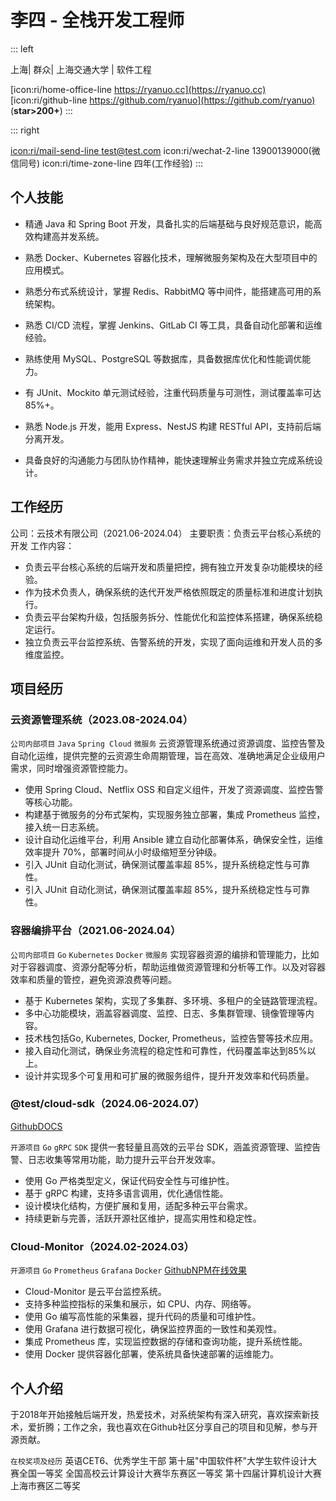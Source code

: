 <img src="https://img.meituan.net/video/a1f54e68b36f706fad00665dda9eeade40300.jpg" id="id-photo" data-id-photo alt="" srcset="">

# 李四 - 全栈开发工程师

::: left

上海| 群众| 上海交通大学 | 软件工程

[icon:ri/home-office-line https://ryanuo.cc](https://ryanuo.cc)
[icon:ri/github-line https://github.com/ryanuo](https://github.com/ryanuo) (**star>200+**)
:::

::: right

[icon:ri/mail-send-line test@test.com](mailto:test@test.com)
icon:ri/wechat-2-line 13900139000(微信同号)
icon:ri/time-zone-line 四年(工作经验)
:::

## 个人技能

- 精通 Java 和 Spring Boot 开发，具备扎实的后端基础与良好规范意识，能高效构建高并发系统。

- 熟悉 Docker、Kubernetes 容器化技术，理解微服务架构及在大型项目中的应用模式。

- 熟悉分布式系统设计，掌握 Redis、RabbitMQ 等中间件，能搭建高可用的系统架构。

- 熟悉 CI/CD 流程，掌握 Jenkins、GitLab CI 等工具，具备自动化部署和运维经验。

- 熟练使用 MySQL、PostgreSQL 等数据库，具备数据库优化和性能调优能力。

- 有 JUnit、Mockito 单元测试经验，注重代码质量与可测性，测试覆盖率可达 85%+。

- 熟悉 Node.js 开发，能用 Express、NestJS 构建 RESTful API，支持前后端分离开发。

- 具备良好的沟通能力与团队协作精神，能快速理解业务需求并独立完成系统设计。

## 工作经历

公司：云技术有限公司（2021.06-2024.04）
主要职责：负责云平台核心系统的开发
工作内容：

- 负责云平台核心系统的后端开发和质量把控，拥有独立开发复杂功能模块的经验。
- 作为技术负责人，确保系统的迭代开发严格依照既定的质量标准和进度计划执行。
- 负责云平台架构升级，包括服务拆分、性能优化和监控体系搭建，确保系统稳定运行。
- 独立负责云平台监控系统、告警系统的开发，实现了面向运维和开发人员的多维度监控。

## 项目经历

### 云资源管理系统（2023.08-2024.04）

`公司内部项目` `Java` `Spring Cloud` `微服务`
云资源管理系统通过资源调度、监控告警及自动化运维，提供完整的云资源生命周期管理，旨在高效、准确地满足企业级用户需求，同时增强资源管控能力。

- 使用 Spring Cloud、Netflix OSS 和自定义组件，开发了资源调度、监控告警等核心功能。
- 构建基于微服务的分布式架构，实现服务独立部署，集成 Prometheus 监控，接入统一日志系统。
- 设计自动化运维平台，利用 Ansible 建立自动化部署体系，确保安全性，运维效率提升 70%，部署时间从小时级缩短至分钟级。
- 引入 JUnit 自动化测试，确保测试覆盖率超 85%，提升系统稳定性与可靠性。
- 引入 JUnit 自动化测试，确保测试覆盖率超 85%，提升系统稳定性与可靠性。

### 容器编排平台（2021.06-2024.04）

`公司内部项目` `Go` `Kubernetes` `Docker` `微服务`
实现容器资源的编排和管理能力，比如对于容器调度、资源分配等分析，帮助运维做资源管理和分析等工作。以及对容器效率和质量的管控，避免资源浪费等问题。

- 基于 Kubernetes 架构，实现了多集群、多环境、多租户的全链路管理流程。
- 多中心功能模块，涵盖容器调度、监控、日志、多集群管理、镜像管理等内容。
- 技术栈包括Go, Kubernetes, Docker, Prometheus，监控告警等技术应用。
- 接入自动化测试，确保业务流程的稳定性和可靠性，代码覆盖率达到85%以上。
- 设计并实现多个可复用和可扩展的微服务组件，提升开发效率和代码质量。

### @test/cloud-sdk（2024.06-2024.07）

<a class="p" href="https://github.com/test/cloud-sdk" target="_blank">Github</a><a class="p" href="https://sdk.test.com" target="_blank">DOCS</a>

`开源项目` `Go` `gRPC` `SDK`
提供一套轻量且高效的云平台 SDK，涵盖资源管理、监控告警、日志收集等常用功能，助力提升云平台开发效率。

- 使用 Go 严格类型定义，保证代码安全性与可维护性。
- 基于 gRPC 构建，支持多语言调用，优化通信性能。
- 设计模块化结构，方便扩展和复用，适配多种云平台需求。
- 持续更新与完善，活跃开源社区维护，提高实用性和稳定性。

### Cloud-Monitor（2024.02-2024.03）

`开源项目` `Go` `Prometheus` `Grafana` `Docker`
<a class="p" href="https://github.com/test/cloud-monitor" target="_blank">Github</a><a class="p" href="https://www.npmjs.com/package/cloud-monitor" target="_blank">NPM</a><a class="p" href="https://test.com/posts/cloud-monitor" target="_blank">在线效果</a>

- Cloud-Monitor 是云平台监控系统。
- 支持多种监控指标的采集和展示，如 CPU、内存、网络等。
- 使用 Go 编写高性能的采集器，提升代码的质量和可维护性。
- 使用 Grafana 进行数据可视化，确保监控界面的一致性和美观性。
- 集成 Prometheus 库，实现监控数据的存储和查询功能，提升系统性能。
- 使用 Docker 提供容器化部署，使系统具备快速部署的运维能力。

## 个人介绍

于2018年开始接触后端开发，热爱技术，对系统架构有深入研究，喜欢探索新技术，爱折腾；工作之余，我也喜欢在Github社区分享自己的项目和见解，参与开源贡献。

`在校奖项及经历`
英语CET6、优秀学生干部
第十届"中国软件杯"大学生软件设计大赛全国一等奖
全国高校云计算设计大赛华东赛区一等奖
第十四届计算机设计大赛上海市赛区二等奖

